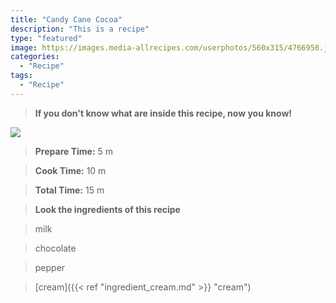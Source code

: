 ```yaml
---
title: "Candy Cane Cocoa"
description: "This is a recipe"
type: "featured"
image: https://images.media-allrecipes.com/userphotos/560x315/4766950.jpg
categories: 
  - "Recipe"
tags: 
  - "Recipe"
---
```



>**If you don't know what are inside this recipe, now you know!**

![](../images/Recipes-Banner.jpg)
> **Prepare Time:** 5 m


> **Cook Time:** 10 m


> **Total Time:** 15 m

> **Look the ingredients of this recipe**

> milk

> chocolate

> pepper

> [cream]({{< ref "ingredient_cream.md" >}} "cream")

